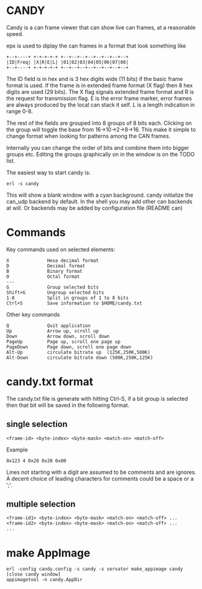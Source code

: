 CANDY
=====

Candy is a can frame viewer that can show live can frames,
at a reasonable speed.

epx is used to diplay the can frames in a format that look something like

    +--+----+ +-+-+-+-+ +--+--+--+--+--+--+--+--+
    |ID|Freq| |X|R|E|L| |01|02|03|04|05|06|07|08|
    +--+----+ +-+-+-+-+ +--+--+--+--+--+--+--+--+

The ID field is in hex and is 3 hex digits wide (11 bits) if the 
basic frame format is used. If the frame is in extended frame format (X flag) 
then 8 hex digits are used (29 bits).
The X flag signals extended frame format and R is the request for transmission
flag. E is the error frame marker, error frames are always produced by 
the local can stack it self. 
L is a length indication in range 0-8.

The rest of the fields are grouped into 8 groups of 8 bits each.
Clicking on the group will toggle the base from 16->10->2->8->16.
This make it simple to change format when looking for patterns among
the CAN frames.

Internally you can change the order of bits and combine them into bigger
groups etc. Editing the groups graphically on in the window is
on the TODO list.

The easiest way to start candy is:

    erl -s candy

This will show a blank window with a cyan background.
candy initialize the can_udp backend by default. In the shell you
may add other can backends at will. Or backends may be added by
configuration file (README can)

# Commands

Key commands used on selected elements:

    X              Hexa decimal format
    D              Decimal format
    B              Binary format
    O              Octal format
    ---
    G              Group selected bits
    Shift+G        Ungroup selected bits
    1-8            Split in groups of 1 to 8 bits
    Ctrl+S         Save information to $HOME/candy.txt

Other key commands

    Q              Quit application
    Up             Arrow up, scroll up
    Down           Arrow down, scroll down
    PageUp         Page up, scroll one page up
    PageDown       Page down, scroll one page down
	Alt-Up         circulate bitrate up  (125K,250K,500K)
	Alt-Down       circulate bitrate down (500K,250K,125K)

# candy.txt format

The candy.txt file is generate with hitting Ctrl-S, if
a bit group is selected then that bit will be saved
in the following format.

## single selection

    <frame-id> <byte-index> <byte-mask> <match-on> <match-off>

Example

    0x123 4 0x20 0x20 0x00

Lines not starting with a digit are assumed to be comments
and are ignores. A decent choice of leading characters for
comments could be a space or a ';'.

## multiple selection

    <frame-id1> <byte-index> <byte-mask> <match-on> <match-off> ...
    <frame-id2> <byte-index> <byte-mask> <match-on> <match-off> ...
    ...

# make AppImage

    erl -config candy.config -s candy -s servator make_appimage candy
	[close candy window]
	appimagetool -n candy.AppDir
	
